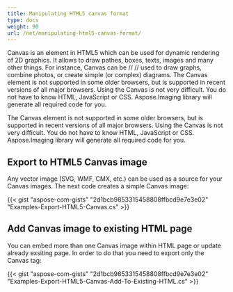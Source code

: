 ```yaml
---
title: Manipulating HTML5 canvas format
type: docs
weight: 90
url: /net/manipulating-html5-canvas-format/
---
```


Canvas is an element in HTML5 which can be used for dynamic rendering of 2D graphics. It allows to draw pathes, boxes, texts, images and many other things. For instance, Canvas can be // // used to draw graphs, combine photos, or create simple (or complex) diagrams.
The Canvas element is not supported in some older browsers, but is supported in recent versions of all major browsers. Using the Canvas is not very difficult. You do not have to know HTML, JavaScript or CSS. Aspose.Imaging library will generate all required code for you.

The Canvas element is not supported in some older browsers, but is supported in recent versions of all major browsers. 
Using the Canvas is not very difficult. You do not have to know HTML, JavaScript or CSS. Aspose.Imaging library will 
generate all required code for you.
## **Export to HTML5 Canvas image**
Any vector image (SVG, WMF, CMX, etc.) can be used as a source for your Canvas images. The next code creates a simple Canvas image: 

{{< gist "aspose-com-gists" "2d1bcb9853315458808ffbcd9e7e3e02" "Examples-Export-HTML5-Canvas.cs" >}}
## **Add Canvas image to existing HTML page**
You can embed more than one Canvas image within HTML page or update already exsiting page. In order to do that you need to export only the Canvas tag:

{{< gist "aspose-com-gists" "2d1bcb9853315458808ffbcd9e7e3e02" "Examples-Export-HTML5-Canvas-Add-To-Existing-HTML.cs" >}}
